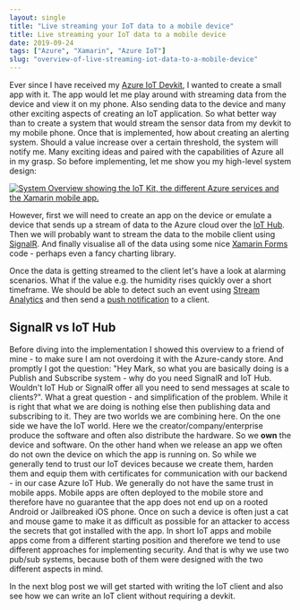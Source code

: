 ```yaml
---
layout: single
title: "Live streaming your IoT data to a mobile device"
title: Live streaming your IoT data to a mobile device
date: 2019-09-24
tags: ["Azure", "Xamarin", "Azure IoT"]
slug: "overview-of-live-streaming-iot-data-to-a-mobile-device"
---
```


Ever since I have received my [Azure IoT Devkit](https://microsoft.github.io/azure-iot-developer-kit/), I wanted to create a small app with it. The app would let me play around with streaming data from the device and view it on my phone. Also sending data to the device and many other exciting aspects of creating an IoT application. So what better way than to create a system that would stream the sensor data from my devkit to my mobile phone. Once that is implemented, how about creating an alerting system. Should a value increase over a certain threshold, the system will notify me. Many exciting ideas and paired with the capabilities of Azure all in my grasp. So before implementing, let me show you my high-level system design:

[![System Overview showing the IoT Kit, the different Azure services and the Xamarin mobile app.](https://mallibone.com/posts/files/e12e8da8-3a10-4b22-ae01-8b182cec6f48.png "System Overview showing the IoT Kit, the different Azure services and the Xamarin mobile app.")](https://mallibone.com/posts/files/f79a61a7-48c2-46d0-a1c2-cf9a696ea0eb.png)

However, first we will need to create an app on the device or emulate a device that sends up a stream of data to the Azure cloud over the [IoT Hub](https://azure.microsoft.com/en-us/services/iot-hub/). Then we will probably want to stream the data to the mobile client using [SignalR](https://azure.microsoft.com/en-us/services/signalr-service/). And finally visualise all of the data using some nice [Xamarin Forms](https://dotnet.microsoft.com/apps/xamarin/xamarin-forms) code - perhaps even a fancy charting library.

Once the data is getting streamed to the client let's have a look at alarming scenarios. What if the value e.g. the humidity rises quickly over a short timeframe. We should be able to detect such an event using [Stream Analytics](https://azure.microsoft.com/en-us/services/stream-analytics/) and then send a [push notification](https://azure.microsoft.com/en-us/services/notification-hubs/) to a client.

## SignalR vs IoT Hub

Before diving into the implementation I showed this overview to a friend of mine - to make sure I am not overdoing it with the Azure-candy store. And promptly I got the question: "Hey Mark, so what you are basically doing is a Publish and Subscribe system - why do you need SignalR and IoT Hub. Wouldn't IoT Hub or SignalR offer all you need to send messages at scale to clients?". What a great question - and simplification of the problem. While it is right that what we are doing is nothing else then publishing data and subscribing to it. They are two worlds we are combining here. On the one side we have the IoT world. Here we the creator/company/enterprise produce the software and often also distribute the hardware. So we **own** the device and software. On the other hand when we release an app we often do not own the device on which the app is running on. So while we generally tend to trust our IoT devices because we create them, harden them and equip them with certificates for communication with our backend - in our case Azure IoT Hub. We generally do not have the same trust in mobile apps. Mobile apps are often deployed to the mobile store and therefore have no guarantee that the app does not end up on a rooted Android or Jailbreaked iOS phone. Once on such a device is often just a cat and mouse game to make it as difficult as possible for an attacker to access the secrets that got installed with the app. In short IoT apps and mobile apps come from a different starting position and therefore we tend to use different approaches for implementing security. And that is why we use two pub/sub systems, because both of them were designed with the two different aspects in mind.

In the next blog post we will get started with writing the IoT client and also see how we can write an IoT client without requiring a devkit.
